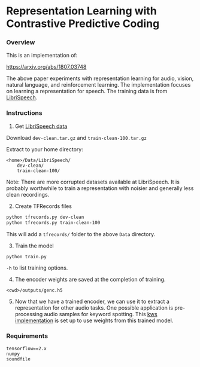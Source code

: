 # Representation Learning with Contrastive Predictive Coding

### Overview

This is an implementation of:

https://arxiv.org/abs/1807.03748

The above paper experiments with representation learning for audio, vision, natural language, and reinforcement learning. The implementation focuses on learning a representation for speech. The training data is from [LibriSpeech](http://www.openslr.org/12).

### Instructions

1. Get [LibriSpeech data](http://www.openslr.org/12)

Download `dev-clean.tar.gz` and `train-clean-100.tar.gz`

Extract to your home directory:

```
<home>/Data/LibriSpeech/
    dev-clean/
    train-clean-100/
```

Note: There are more corrupted datasets available at LibriSpeech. It is probably worthwhile to train a representation with noisier and generally less clean recordings.

2. Create TFRecords files

```bash
python tfrecords.py dev-clean
python tfrecords.py train-clean-100
```

This will add a `tfrecords/` folder to the above `Data` directory.

3. Train the model

```bash
python train.py
```

`-h` to list training options.

4. The encoder weights are saved at the completion of training.

`<cwd>/outputs/genc.h5`

5. Now that we have a trained encoder, we can use it to extract a representation for other audio tasks. One possible application is pre-processing audio samples for keyword spotting. This [kws implementation](https://gitlab.analog.com/boston-garage/kws) is set up to use weights from this trained model.

### Requirements

```
tensorflow==2.x
numpy
soundfile
```